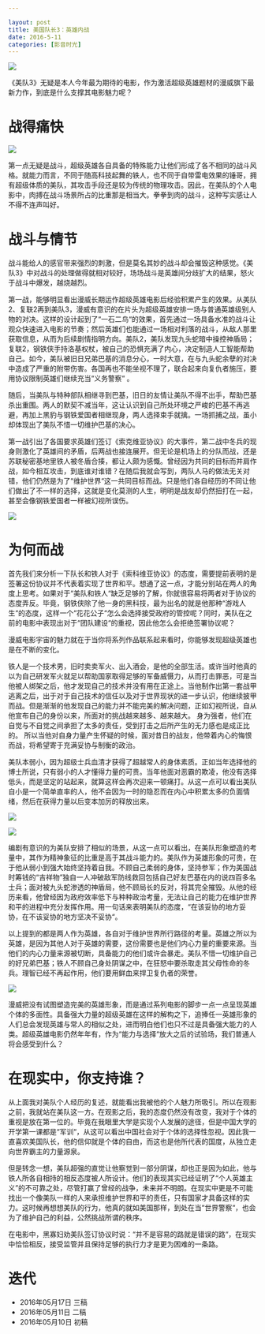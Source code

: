 ```yaml
---

layout: post
title: 美国队长3：英雄内战
date: 2016-5-11
categories: [影音时光]
---
```


![](http://img31.mtime.cn/pi/2015/11/25/145936.29814542.jpg)

《美队3》无疑是本人今年最为期待的电影，作为激活超级英雄题材的漫威旗下最新力作，到底是什么支撑其电影魅力呢？

# 战得痛快

![](http://img31.mtime.cn/pi/2016/03/11/132851.30327062_1000X1000.jpg)

第一点无疑是战斗，超级英雄各自具备的特殊能力让他们形成了各不相同的战斗风格。就能力而言，不同于随高科技起舞的铁人，也不同于自带雷电效果的锤哥，拥有超级体质的美队，其攻击手段还是较为传统的物理攻击。因此，在美队的个人电影中，肉搏在战斗场景所占的比重那是相当大。拳拳到肉的战斗，这种写实感让人不得不连声叫好。

# 战斗与情节

战斗能给人的感官带来强烈的刺激，但是莫名其妙的战斗却会摧毁这种感觉。《美队3》中对战斗的处理做得就相对较好，场场战斗是英雄间分歧扩大的结果，怒火于战斗中爆发，越烧越烈。

第一战，能够明显看出漫威长期运作超级英雄电影后经验积累产生的效果。从美队2、复联2再到美队3，漫威有意识的在片头为超级英雄安排一场与普通英雄级别人物的对决。这样的设计起到了“一石二鸟“的效果，首先通过一场具备水准的战斗让观众快速进入电影的节奏；然后英雄们也能通过一场相对利落的战斗，从敌人那里获取信息，从而为后续剧情指明方向。美队2，美队发现九头蛇暗中操控神盾局；复联2，钢铁侠手持洛基权杖，被自己的恐惧充满了内心，决定制造人工智能帮助自己。如今，美队被旧日兄弟巴基的消息分心，一时大意，在与九头蛇余孽的对决中造成了严重的附带伤害。各国再也不能坐视不理了，联合起来向复仇者施压，要用协议限制英雄们继续充当“义务警察“ 。

随后，当美队与特种部队相继寻到巴基，旧日的友情让美队不得不出手，帮助巴基杀出重围。两人的默契不减当年，这让认识到自己所处环境之严峻的巴基不再逃避，再加上黑豹与钢铁爱国者相继现身，两人选择束手就擒。一场抓捕之战，虽小却体现出了美队不惜一切维护巴基的决心。

第一战引出了各国要求英雄们签订《索克维亚协议》的大事件，第二战中冬兵的现身则激化了英雄间的矛盾，后两战也接连展开。但无论是机场上的分队而战，还是苏联秘密基地里铁人被冬盾合揍，都让人颇为感慨。曾经因为共同的目标而并肩作战，如今相互攻击，到底谁对谁错？在随后我就会写到，两队人马的做法无关对错，他们仍然是为了“维护世界“这一共同目标而战。只是他们各自经历的不同让他们做出了不一样的选择，这就是变化莫测的人生，明明是战友却仍然扭打在一起，甚至会像钢铁爱国者一样被幻视所误伤。

![](http://img31.mtime.cn/pi/2016/03/11/133210.27574558.jpg)

# 为何而战

首先我们来分析一下队长和铁人对于《索科维亚协议》的态度，需要提前表明的是签署这份协议并不代表着实现了世界和平。想通了这一点，才能分别站在两人的角度上思考。如果对于“美队和铁人“缺乏足够的了解，你就很容易将两者对于协议的态度弄反。毕竟，钢铁侠除了他一身的黑科技，最为出名的就是他那种“游戏人生“的态度，这样一个“花花公子“怎么会选择接受政府的管控呢？同时，美队在之前的电影中表现出对于“团队建设“的重视，因此他怎么会拒绝签署协议呢？

漫威电影宇宙的魅力就在于当你将系列作品联系起来看时，你能够发现超级英雄也是在不断的变化。

铁人是一个技术男，旧时卖卖军火、出入酒会，是他的全部生活。或许当时他真的以为自己研发军火就足以帮助国家取得足够的军备威慑力，从而打击罪恶，可是当他被人绑架之后，他才发现自己的技术并没有用在正途上。当他制作出第一套战甲逃离之后，出于对于自己技术的信任以及对于世界现状的进一步认识，他继续披甲而战。但是渐渐的他发现自己的能力并不能完美的解决问题，正如幻视所说，自从他宣布自己的身份以来，所面对的挑战越来越多、越来越大。 身为强者，他们在自觉与不自觉之间承担了太多的责任，受到打击之后所产生的无力感也是成正比的。 所以当他对自身力量产生怀疑的时候，面对昔日的战友，他带着内心的悔恨而战，将希望寄于充满妥协与制衡的政治。

美队本弱小，因为超级士兵血清才获得了超越常人的身体素质。正如当年选择他的博士所说，只有弱小的人才懂得力量的可贵。当年他面对恶霸的欺凌，他没有选择低头，而是坚定的站起来，就算这样会再次迎来一顿痛打。从这一点可以看出美队自小是一个简单直率的人，他不会因为一时的隐忍而在内心中积累太多的负面情绪，然后在获得力量以后变本加厉的释放出来。

![](http://easyread.ph.126.net/0GaFpyZMbpEdOmhYWNz9yQ==/7916820170548717979.gif)



![](http://easyread.ph.126.net/sLkIGYxOWA64LBrmePVR8A==/7917002689479767459.jpg)





编剧有意识的为美队安排了相似的场景，从这一点可以看出，在美队形象塑造的考量中，其作为精神象征的比重是高于其战斗能力的。美队作为英雄形象的可贵，在于他从弱小到强大始终坚持着自我。不顾自己柔弱的身体，坚持参军；作为美国战时筹钱的“吉祥物”独自一人冲破敌军防线救回包括自己好友巴基在内的说四百多名士兵；面对被九头蛇渗透的神盾局，他不顾局长的反对，将其完全摧毁。从他的经历来看，他曾经因为政府效率低下与种种政治考量，无法让自己的能力在维护世界和平的进程中充分发挥作用。用一句话来表明美队的态度，“在该妥协的地方妥协，在不该妥协的地方坚决不妥协“。

以上提到的都是两人作为英雄，各自对于维护世界所行路径的考量。英雄之所以为英雄，是因为其他人对于英雄的需要，这份需要也是他们内心力量的重要来源。当他们的内心力量来源被切断，具备能力的他们或许会暴走。美队不惜一切维护自己的好兄弟巴基；铁人不顾自己身处阴谋之中，在狂怒中要杀取走其父母性命的冬兵。理智已经不再起作用，他们要用鲜血来捍卫复仇者的荣誉。

![](http://img31.mtime.cn/pi/2016/05/05/171726.26393079.jpg)

漫威把没有试图塑造完美的英雄形象，而是通过系列电影的脚步一点一点呈现英雄个体的多面性。具备强大力量的超级英雄在这样的解构之下，追捧任一英雄形象的人们总会发现英雄与常人的相似之处，进而明白他们也只不过是具备强大能力的人类。超级英雄电影仍然年年有，作为“能力与选择“放大之后的试验场，我们普通人将会感受到什么？

#  在现实中，你支持谁？

从上面我对美队个人经历的复述，就能看出我被他的个人魅力所吸引。所以在观影之前，我就站在美队这一方。在观影之后，我的态度仍然没有改变，我对于个体的重视是放在第一位的。毕竟在我眼里大学是实现个人发展的途径，但是中国大学的开学第一课都是“军训“，从这可以看出中国社会对于个体的选择性忽视。因此我一直喜欢美国队长，他的信仰就是个体的自由，而这也是他所代表的国度，从独立走向世界霸主的力量源泉。

但是转念一想，美队超强的直觉让他察觉到一部分阴谋，却也正是因为如此，他与铁人所各自相持的相反态度被人所设计。他们的表现其实已经证明了“个人英雄主义”的不可靠之处，尽管打赢了曾经的战争，未来并不明朗。在现实中更是不可能找出一个像美队一样的人来承担维护世界和平的责任，只有国家才具备这样的实力。这时候再想想美队的行为，他真的就如美国那样，到处在当“世界警察“，也会为了维护自己的利益，公然挑战所谓的秩序。

在电影中，黑寡妇劝美队签订协议时说：“并不是容易的路就是错误的路“，在现实中恰恰相反，接受监管并且保持足够的执行力才是更为困难的一条路。

# 迭代

* 2016年05月17日 三稿
* 2016年05月11日 二稿
* 2016年05月10日 初稿

